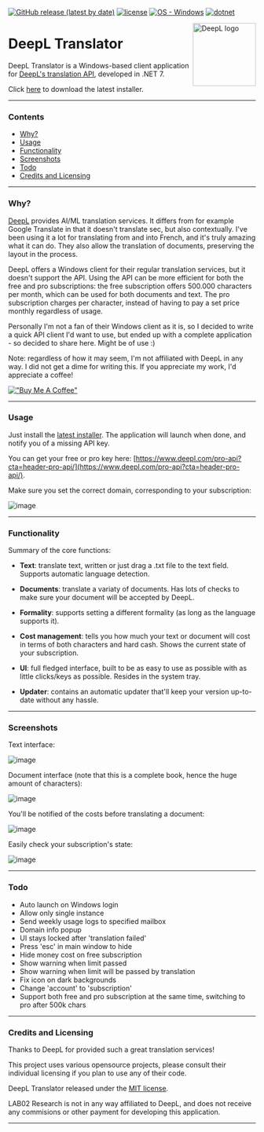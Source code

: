 [![GitHub release (latest by date)](https://img.shields.io/github/v/release/LAB02-Research/DeepL-Translator)](https://github.com/LAB02-Research/DeepL-Translator/releases/)
[![license](https://img.shields.io/badge/license-MIT-blue)](#license)
[![OS - Windows](https://img.shields.io/badge/OS-Windows-blue?logo=windows&logoColor=white)](https://www.microsoft.com/ "Go to Microsoft homepage")
[![dotnet](https://img.shields.io/badge/.NET-7.0-blue)](https://img.shields.io/badge/.NET-7.0-blue)

<a href="https://github.com/LAB02-Research/DeepL-Translator/">
    <img src="https://github.com/LAB02-Research/DeepL-Translator/raw/main/images/logo_notext.png" alt="DeepL logo" title="DeepL" align="right" height="128" /></a>

# DeepL Translator

DeepL Translator is a Windows-based client application for [DeepL's translation API](https://www.deepl.com/pro-api?cta=header-pro-api), developed in .NET 7.

Click [here](https://github.com/LAB02-Research/DeepL-Translator/releases/latest/download/DeepL.Translator.Installer.exe) to download the latest installer.

----

### Contents

 * [Why?](#why)
 * [Usage](#usage)
 * [Functionality](#functionality)
 * [Screenshots](#screenshots)
 * [Todo](#todo)
 * [Credits and Licensing](#credits-and-licensing)

----

### Why?

[DeepL](https://deepl.com) provides AI/ML translation services. It differs from for example Google Translate in that it doesn't translate sec, but also contextually. I've been using it a lot for translating from and into French, and it's truly amazing what it can do. They also allow the translation of documents, preserving the layout in the process.

DeepL offers a Windows client for their regular translation services, but it doesn't support the API. Using the API can be more efficient for both the free and pro subscriptions: the free subscription offers 500.000 characters per month, which can be used for both documents and text. The pro subscription charges per character, instead of having to pay a set price monthly regardless of usage.

Personally I'm not a fan of their Windows client as it is, so I decided to write a quick API client I'd want to use, but ended up with a complete application - so decided to share here. Might be of use :)

Note: regardless of how it may seem, I'm not affiliated with DeepL in any way. I did not get a dime for writing this. If you appreciate my work, I'd appreciate a coffee! 

[!["Buy Me A Coffee"](https://www.buymeacoffee.com/assets/img/custom_images/orange_img.png)](https://www.buymeacoffee.com/lab02research)

----

### Usage

Just install the [latest installer](https://github.com/LAB02-Research/DeepL-Translator/releases/latest/download/DeepL.Translator.Installer.exe). The application will launch when done, and notify you of a missing API key.

You can get your free or pro key here: [https://www.deepl.com/pro-api?cta=header-pro-api/](https://www.deepl.com/pro-api?cta=header-pro-api/).

Make sure you set the correct domain, corresponding to your subscription:

![image](https://user-images.githubusercontent.com/81011038/223758959-bdb686b0-8d4b-48e5-be8e-b0707bfbfc82.png)

----

### Functionality

Summary of the core functions:

* **Text**: translate text, written or just drag a .txt file to the text field. Supports automatic language detection.

* **Documents**: translate a variaty of documents. Has lots of checks to make sure your document will be accepted by DeepL.

* **Formality**: supports setting a different formality (as long as the language supports it).

* **Cost management**: tells you how much your text or document will cost in terms of both characters and hard cash. Shows the current state of your subscription.

* **UI**: full fledged interface, built to be as easy to use as possible with as little clicks/keys as possible. Resides in the system tray.

* **Updater**: contains an automatic updater that'll keep your version up-to-date without any hassle.

----

### Screenshots

Text interface:

![image](https://user-images.githubusercontent.com/81011038/223756300-bd793d47-fe59-49de-9fe9-04d84af94273.png)

Document interface (note that this is a complete book, hence the huge amount of characters):

![image](https://user-images.githubusercontent.com/81011038/223756707-8db03b8e-d23e-4b97-9deb-e5c714f6de69.png)

You'll be notified of the costs before translating a document:

![image](https://user-images.githubusercontent.com/81011038/223756788-7a7ed293-4bf1-49ac-a76f-e409cd990730.png)

Easily check your subscription's state:

![image](https://user-images.githubusercontent.com/81011038/223756881-fdcc7444-de81-4fc3-a7e4-6db40bc26004.png)

----

### Todo

- Auto launch on Windows login
- Allow only single instance
- Send weekly usage logs to specified mailbox
- Domain info popup
- UI stays locked after 'translation failed'
- Press 'esc' in main window to hide
- Hide money cost on free subscription
- Show warning when limit passed
- Show warning when limit will be passed by translation
- Fix icon on dark backgrounds
- Change 'account' to 'subscription'
- Support both free and pro subscription at the same time, switching to pro after 500k chars

----

### Credits and Licensing

Thanks to DeepL for provided such a great translation services!

This project uses various opensource projects, please consult their individual licensing if you plan to use any of their code.

DeepL Translator released under the [MIT license](https://opensource.org/licenses/MIT).

LAB02 Research is not in any way affiliated to DeepL, and does not receive any commisions or other payment for developing this application.

---
